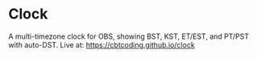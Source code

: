 # Clock
A multi-timezone clock for OBS, showing BST, KST, ET/EST, and PT/PST with auto-DST.
Live at: https://cbtcoding.github.io/clock
